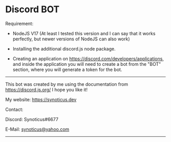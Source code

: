 # Discord BOT

Requirement:

- NodeJS V17 (At least I tested this version and I can say that it works perfectly, but newer versions of NodeJS can also work)

- Installing the additional discord.js node package.

- Creating an application on https://discord.com/developers/applications, and inside the application you will need to create a bot from the "BOT" section, where you will generate a token for the bot.

------------------------------------------------

This bot was created by me using the documentation from https://discord.js.org/ I hope you like it!

My website: https://synoticus.dev

Contact:

Discord: Synoticus#6677

E-Mail: synoticus@yahoo.com

------------------------------------------------
